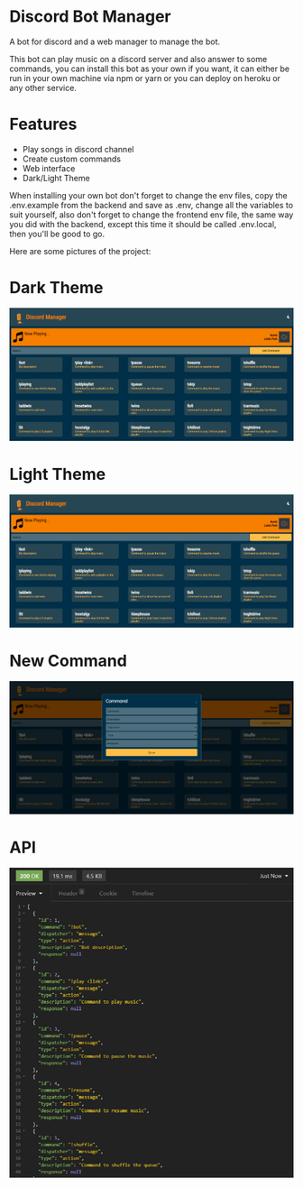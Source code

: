 # Discord Bot Manager

A bot for discord and a web manager to manage the bot.

This bot can play music on a discord server and also answer to some commands, you can install this bot as your own if you want, it can either be run in your own machine via npm or yarn or you can deploy on heroku or any other service.

# Features
- Play songs in discord channel
- Create custom commands
- Web interface
- Dark/Light Theme

When installing your own bot don't forget to change the env files, copy the .env.example from the backend and save as .env, change all the variables to suit yourself, also don't forget to change the frontend env file, the same way you did with the backend, except this time it should be called .env.local, then you'll be good to go.

Here are some pictures of the project:

# Dark Theme
![alt text](https://github.com/RaFaTEOLI/discord-bot-manager/blob/main/images/Frontend.png?raw=true)

# Light Theme
![alt text](https://github.com/RaFaTEOLI/discord-bot-manager/blob/main/images/Frontend.png?raw=true)

# New Command
![alt text](https://github.com/RaFaTEOLI/discord-bot-manager/blob/main/images/Frontend%20-%20Modal.png?raw=true)

# API
![alt text](https://github.com/RaFaTEOLI/discord-bot-manager/blob/main/images/API.png?raw=true)

